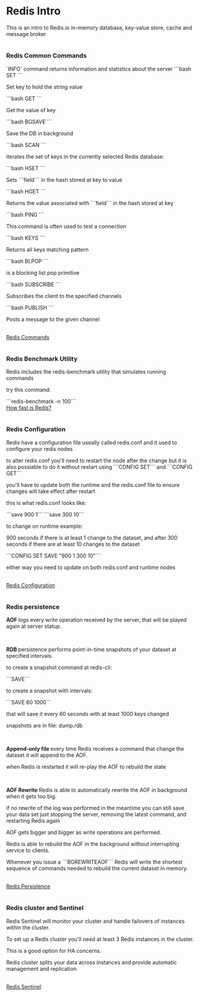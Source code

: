 <h1>Redis Intro</h1>
<p>This is an intro to Redis.io in-memory database, key-value store, cache and message broker</p>

#

<h3>Redis Common Commands</h3>
`INFO` command returns information and statistics about the server
```bash
SET
``` <p>Set key to hold the string value</p>
```bash
GET
``` <p>Get the value of key</p>
```bash
BGSAVE
``` <p>Save the DB in background</p>
```bash
SCAN
``` <p>iterates the set of keys in the currently selected Redis database.</p>
```bash
HSET
``` <p>Sets ```field``` in the hash stored at key to value</p>
```bash
HGET
``` <p>Returns the value associated with ```field``` in the hash stored at key</p>
```bash
PING
``` <p>This command is often used to test a connection</p>
```bash
KEYS
``` <p>Returns all keys matching pattern</p>
```bash
BLPOP
``` <p>is a blocking list pop primitive</p>
```bash
SUBSCRIBE
``` <p>Subscribes the client to the specified channels</p>
```bash
PUBLISH
``` <p>Posts a message to the given channel</p>
</br>
<a href="https://redis.io/commands">Redis Commands</a> 

#

<h3>Redis Benchmark Utility</h3>
<p>Redis includes the redis-benchmark utility that simulates running commands</p>
<p>try this command: </p>```redis-benchmark -n 100```
</br>
<a href="https://redis.io/topics/benchmarks#how-fast-is-redis">How fast is Redis?</a> 

#

<h3>Redis Configuration</h3>
<p>Redis have a configuration file useally called redis.conf and it used to configure your redis nodes</p>
<p>to alter redis.conf you'll need to restart the node after the change but it is also possiable to do it without restart using ```CONFIG SET``` and ```CONFIG GET```</p>
<p>you'll have to update both the runtime and the redis.conf file to ensure changes will take effect after restart</p>
<p>this is what redis.conf looks like:</p>
```save 900 1```
```save 300 10```
<p>to change on runtime example:</p>
<p>900 seconds if there is at least 1 change to the dataset, and after 300 seconds if there are at least 10 changes to the dataset</p>
```CONFIG SET SAVE "900 1 300 10"```
<p>either way you need to update on both redis.conf and runtime nodes</p>
</br>
<a href="https://redis.io/topics/config">Redis Configuration</a> 

#

<h3>Redis persistence</h3>
<p><strong>AOF </strong>logs every write operation received by the server, that will be played again at server statup.</p>
</br>
<p><strong>RDB </strong>persistence performs point-in-time snapshots of your dataset at specified intervals.</p>
<p>to create a snapshot command at redis-cli:</p> ```SAVE```
<p>to create a snapshot with intervals:</p> ```SAVE 60 1000```
<p>that will save it every 60 seconds with at least 1000 keys changed</p>
<p>snapshots are in file: dump.rdb</p>
</br>
<p><strong>Append-only file </strong>every time Redis receives a command that change the dataset it will append to the AOF.</p>
<p>when Redis is restarted it will re-play the AOF to rebuild the state</p>
</br>
<p><strong>AOF Rewrite </strong>Redis is able to automatically rewrite the AOF in background when it gets too big.</p>
<p>if no rewrite of the log was performed in the meantime you can still save your data set just stopping the server, removing the latest command, and restarting Redis again</p>
<p>AOF gets bigger and bigger as write operations are performed.</p>
<p>Redis is able to rebuild the AOF in the background without interrupting service to clients.</p>
<p>Whenever you issue a ```BGREWRITEAOF``` Redis will write the shortest sequence of commands needed to rebuild the current dataset in memory.</p>
</br>
<a href="https://redis.io/topics/persistence">Redis Persistence</a>

#

<h3>Redis cluster and Sentinel</h3>
<p>Redis Sentinel will monitor your cluster and handle failovers of instances within the cluster.</p>
<p>To set up a Redis cluster you'll need at least 3 Redis instances in the cluster.</p>
<p>This is a good option for HA concerns.</p>
<p>Redis cluster splits your data across instances and provide automatic management and replication.</p>
</br>
<a href="https://redis.io/topics/sentinel">Redis Sentinel</a> 

